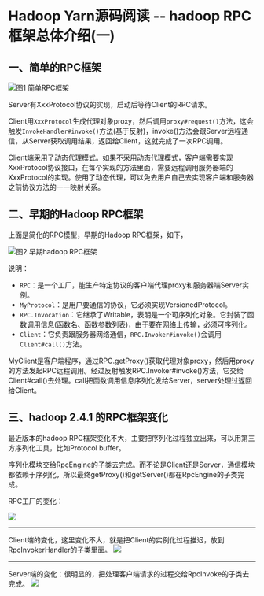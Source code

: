# Hadoop Yarn源码阅读 -- hadoop RPC框架总体介绍(一) #

## 一、简单的RPC框架 ##

![图1 简单RPC框架](https://raw.githubusercontent.com/loull521/hadoop-yarn-src-read/master/raw/pictures/simple-rpc.png)

Server有XxxProtocol协议的实现，启动后等待Client的RPC请求。

Client用`XxxProtocol`生成代理对象proxy，然后调用`proxy#request()`方法，这会触发`InvokeHandler#invoke()`方法(基于反射)，invoke()方法会跟Server远程通信，从Server获取调用结果，返回给Client，这就完成了一次RPC调用。

Client端采用了动态代理模式。如果不采用动态代理模式，客户端需要实现XxxProtocol协议接口，在每个实现的方法里面，需要远程调用服务器端的XxxProtocol的实现。使用了动态代理，可以免去用户自己去实现客户端和服务器之前协议方法的一一映射关系。

## 二、早期的Hadoop RPC框架 ##

上面是简化的RPC模型，早期的Hadoop RPC框架，如下，

![图2 早期hadoop RPC框架](https://raw.githubusercontent.com/loull521/hadoop-yarn-src-read/master/raw/pictures/hadoop-rpc-old.jpg)

说明：

- `RPC`：是一个工厂，能生产特定协议的客户端代理proxy和服务器端Server实例。
- `MyProtocol`：是用户要通信的协议，它必须实现VersionedProtocol。
- `RPC.Invocation`：它继承了Writable，表明是一个可序列化对象。它封装了函数调用信息(函数名、函数参数列表)，由于要在网络上传输，必须可序列化。
- `Client`：它负责跟服务器网络通信，`RPC.Invoker#invoke()`会调用`Client#call()`方法。

MyClient是客户端程序，通过RPC.getProxy()获取代理对象proxy，然后用proxy的方法发起RPC远程调用。经过反射触发RPC.Invoker#invoke()方法，它交给Client#call()去处理。call把函数调用信息序列化发给Server，server处理过返回给Client。

## 三、hadoop 2.4.1 的RPC框架变化 ##

最近版本的hadoop RPC框架变化不大，主要把序列化过程独立出来，可以用第三方序列化工具，比如Protocol buffer。

序列化模块交给RpcEngine的子类去完成。而不论是Client还是Server，通信模块都依赖于序列化，所以最终getProxy()和getServer()都在RpcEngine的子类完成。

RPC工厂的变化：

![](https://raw.githubusercontent.com/loull521/hadoop-yarn-src-read/master/raw/pictures/RPC-new.jpg)

----------

Client端的变化，这里变化不大，就是把Client的实例化过程推迟，放到RpcInvokerHandler的子类里面。
![](https://raw.githubusercontent.com/loull521/hadoop-yarn-src-read/master/raw/pictures/client-new.jpg)

----------

Server端的变化：很明显的，把处理客户端请求的过程交给RpcInvoke的子类去完成。
![](https://raw.githubusercontent.com/loull521/hadoop-yarn-src-read/master/raw/pictures/server-new.jpg)
